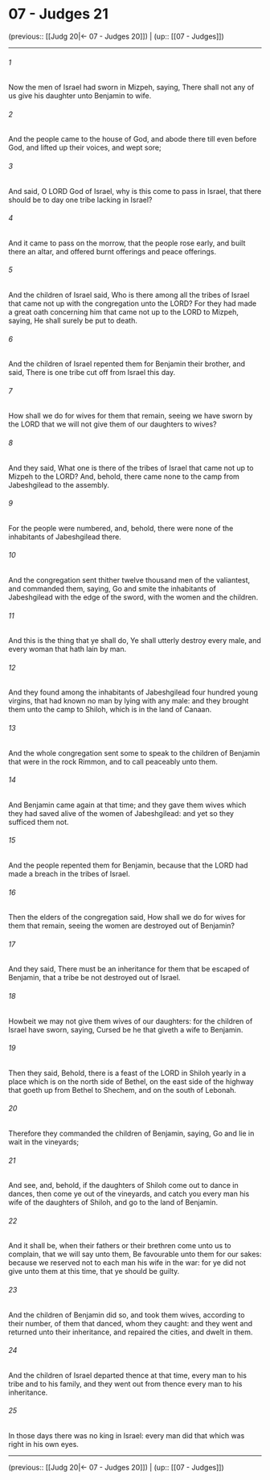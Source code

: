 # 07 - Judges 21

(previous:: [[Judg 20|← 07 - Judges 20]]) | (up:: [[07 - Judges]])

***


###### 1 
Now the men of Israel had sworn in Mizpeh, saying, There shall not any of us give his daughter unto Benjamin to wife. 

###### 2 
And the people came to the house of God, and abode there till even before God, and lifted up their voices, and wept sore; 

###### 3 
And said, O LORD God of Israel, why is this come to pass in Israel, that there should be to day one tribe lacking in Israel? 

###### 4 
And it came to pass on the morrow, that the people rose early, and built there an altar, and offered burnt offerings and peace offerings. 

###### 5 
And the children of Israel said, Who is there among all the tribes of Israel that came not up with the congregation unto the LORD? For they had made a great oath concerning him that came not up to the LORD to Mizpeh, saying, He shall surely be put to death. 

###### 6 
And the children of Israel repented them for Benjamin their brother, and said, There is one tribe cut off from Israel this day. 

###### 7 
How shall we do for wives for them that remain, seeing we have sworn by the LORD that we will not give them of our daughters to wives? 

###### 8 
And they said, What one is there of the tribes of Israel that came not up to Mizpeh to the LORD? And, behold, there came none to the camp from Jabeshgilead to the assembly. 

###### 9 
For the people were numbered, and, behold, there were none of the inhabitants of Jabeshgilead there. 

###### 10 
And the congregation sent thither twelve thousand men of the valiantest, and commanded them, saying, Go and smite the inhabitants of Jabeshgilead with the edge of the sword, with the women and the children. 

###### 11 
And this is the thing that ye shall do, Ye shall utterly destroy every male, and every woman that hath lain by man. 

###### 12 
And they found among the inhabitants of Jabeshgilead four hundred young virgins, that had known no man by lying with any male: and they brought them unto the camp to Shiloh, which is in the land of Canaan. 

###### 13 
And the whole congregation sent some to speak to the children of Benjamin that were in the rock Rimmon, and to call peaceably unto them. 

###### 14 
And Benjamin came again at that time; and they gave them wives which they had saved alive of the women of Jabeshgilead: and yet so they sufficed them not. 

###### 15 
And the people repented them for Benjamin, because that the LORD had made a breach in the tribes of Israel. 

###### 16 
Then the elders of the congregation said, How shall we do for wives for them that remain, seeing the women are destroyed out of Benjamin? 

###### 17 
And they said, There must be an inheritance for them that be escaped of Benjamin, that a tribe be not destroyed out of Israel. 

###### 18 
Howbeit we may not give them wives of our daughters: for the children of Israel have sworn, saying, Cursed be he that giveth a wife to Benjamin. 

###### 19 
Then they said, Behold, there is a feast of the LORD in Shiloh yearly in a place which is on the north side of Bethel, on the east side of the highway that goeth up from Bethel to Shechem, and on the south of Lebonah. 

###### 20 
Therefore they commanded the children of Benjamin, saying, Go and lie in wait in the vineyards; 

###### 21 
And see, and, behold, if the daughters of Shiloh come out to dance in dances, then come ye out of the vineyards, and catch you every man his wife of the daughters of Shiloh, and go to the land of Benjamin. 

###### 22 
And it shall be, when their fathers or their brethren come unto us to complain, that we will say unto them, Be favourable unto them for our sakes: because we reserved not to each man his wife in the war: for ye did not give unto them at this time, that ye should be guilty. 

###### 23 
And the children of Benjamin did so, and took them wives, according to their number, of them that danced, whom they caught: and they went and returned unto their inheritance, and repaired the cities, and dwelt in them. 

###### 24 
And the children of Israel departed thence at that time, every man to his tribe and to his family, and they went out from thence every man to his inheritance. 

###### 25 
In those days there was no king in Israel: every man did that which was right in his own eyes.

***

(previous:: [[Judg 20|← 07 - Judges 20]]) | (up:: [[07 - Judges]])
